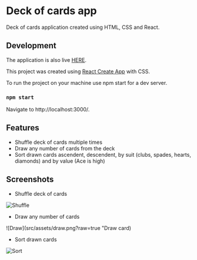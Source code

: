 # Deck of cards app

Deck of cards application created using HTML, CSS and React.

## Development

The application is also live [HERE](https://deckofcards.netlify.app/).

This project was created using [React Create App](https://reactjs.org/docs/create-a-new-react-app.html) with CSS.

To run the project on your machine use npm start for a dev server. 

### `npm start`

Navigate to http://localhost:3000/.

## Features

* Shuffle deck of cards multiple times
* Draw any number of cards from the deck
* Sort drawn cards ascendent, descendent, by suit (clubs, spades, hearts, diamonds) and by value (Ace is high)

## Screenshots
* Shuffle deck of cards

![Shuffle](src/assets/shuffle.png?raw=true "Shuffle cards")

* Draw any number of cards

![Draw](src/assets/draw.png?raw=true "Draw card)

* Sort drawn cards

![Sort](src/assets/sort.png?raw=true "Sort drawn cards")
